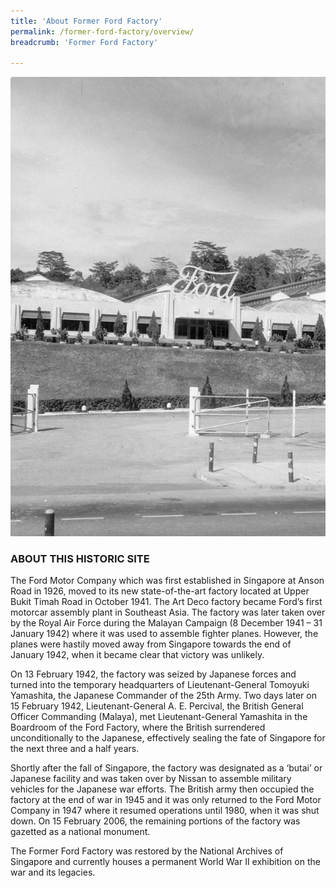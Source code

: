 ```yaml
---
title: 'About Former Ford Factory'
permalink: /former-ford-factory/overview/
breadcrumb: 'Former Ford Factory'

---
```



![Former Ford Factory](/images/formerford/oldfff.jpg)

### ABOUT THIS HISTORIC SITE

The Ford Motor Company which was first established in Singapore at Anson Road in 1926, moved to its new state-of-the-art factory located at Upper Bukit Timah Road in October 1941. The Art Deco factory became Ford’s first motorcar assembly plant in Southeast Asia. The factory was later taken over by the Royal Air Force during the Malayan Campaign (8 December 1941 – 31 January 1942) where it was used to assemble fighter planes. However, the planes were hastily moved away from Singapore towards the end of January 1942, when it became clear that victory was unlikely.

On 13 February 1942, the factory was seized by Japanese forces and turned into the temporary headquarters of Lieutenant-General Tomoyuki Yamashita, the Japanese Commander of the 25th Army. Two days later on 15 February 1942, Lieutenant-General A. E. Percival, the British General Officer Commanding (Malaya), met Lieutenant-General Yamashita in the Boardroom of the Ford Factory, where the British surrendered unconditionally to the Japanese, effectively sealing the fate of Singapore for the next three and a half years.

Shortly after the fall of Singapore, the factory was designated as a ‘butai’ or Japanese facility and was taken over by Nissan to assemble military vehicles for the Japanese war efforts. The British army then occupied the factory at the end of war in 1945 and it was only returned to the Ford Motor Company in 1947 where it resumed operations until 1980, when it was shut down. On 15 February 2006, the remaining portions of the factory was gazetted as a national monument.

The Former Ford Factory was restored by the National Archives of Singapore and currently houses a permanent World War II exhibition on the war and its legacies.
